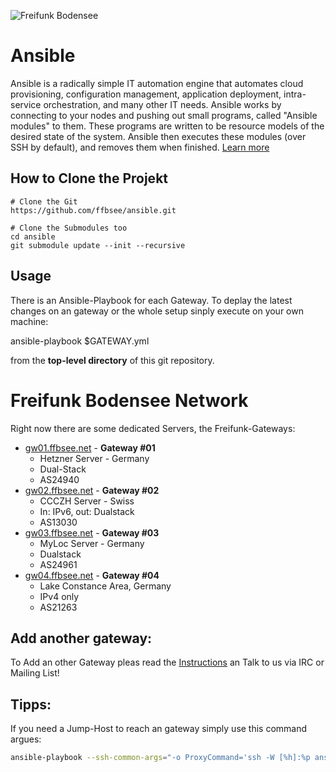 ![Freifunk Bodensee](https://freifunk-bodensee.net/lib/tpl/dokuwiki-template/images/logo.svg "FFBSee")

 Ansible
==========

Ansible is a radically simple IT automation engine that automates cloud provisioning, configuration management, application deployment, intra-service orchestration, and many other IT needs.
Ansible works by connecting to your nodes and pushing out small programs, called "Ansible modules" to them. These programs are written to be resource models of the desired state of the system. Ansible then executes these modules (over SSH by default), and removes them when finished.
[Learn more](https://www.ansible.com/overview/how-ansible-works)

 How to Clone the Projekt
---
```
# Clone the Git
https://github.com/ffbsee/ansible.git

# Clone the Submodules too
cd ansible
git submodule update --init --recursive

```

 Usage
---

There is an Ansible-Playbook for each Gateway. To deplay the latest changes on an gateway or the whole setup sinply execute on your own machine:

ansible-playbook $GATEWAY.yml

from the **top-level directory** of this git repository.


 Freifunk Bodensee Network
=========================

Right now there are some dedicated Servers, the Freifunk-Gateways:

* [gw01.ffbsee.net](https://gw01.ffbsee.net) - **Gateway #01**
  * Hetzner Server - Germany
  * Dual-Stack
  * AS24940
* [gw02.ffbsee.net](https://gw02.ffbsee.net) - **Gateway #02**
  * CCCZH Server - Swiss
  * In: IPv6, out: Dualstack
  * AS13030
* [gw03.ffbsee.net](https://gw03.ffbsee.net) - **Gateway #03**
  * MyLoc Server - Germany
  * Dualstack
  * AS24961
* [gw04.ffbsee.net](https://gw04.ffbsee.net) - **Gateway #04**
  * Lake Constance Area, Germany
  * IPv4 only
  * AS21263

 Add another gateway:
---
To Add an other Gateway pleas read the [Instructions](https://github.com/ffbsee/ansible/blob/master/NEWGATEWAY.md) an Talk to us via IRC or Mailing List!

 Tipps:
---
If you need a Jump-Host to reach an gateway simply use this command argues:
```bash
ansible-playbook --ssh-common-args="-o ProxyCommand='ssh -W [%h]:%p ansible@gw03.ffbsee.net'" gw02.ffbsee.yml
```
